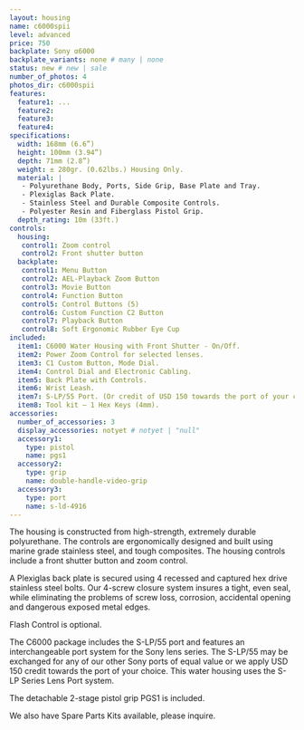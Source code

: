 ```yaml
---
layout: housing
name: c6000spii
level: advanced
price: 750
backplate: Sony α6000
backplate_variants: none # many | none
status: new # new | sale
number_of_photos: 4
photos_dir: c6000spii
features:
  feature1: ...
  feature2:
  feature3:
  feature4:
specifications:
  width: 168mm (6.6”)
  height: 100mm (3.94”)
  depth: 71mm (2.8”)
  weight: ± 280gr. (0.62lbs.) Housing Only.  
  material: |
   - Polyurethane Body, Ports, Side Grip, Base Plate and Tray.
   - Plexiglas Back Plate.
   - Stainless Steel and Durable Composite Controls.
   - Polyester Resin and Fiberglass Pistol Grip.
  depth_rating: 10m (33ft.)
controls:
  housing:
   control1: Zoom control
   control2: Front shutter button
  backplate:
   control1: Menu Button
   control2: AEL-Playback Zoom Button
   control3: Movie Button
   control4: Function Button
   control5: Control Buttons (5)
   control6: Custom Function C2 Button
   control7: Playback Button
   control8: Soft Ergonomic Rubber Eye Cup
included:
  item1: C6000 Water Housing with Front Shutter - On/Off.
  item2: Power Zoom Control for selected lenses.
  item3: C1 Custom Button, Mode Dial.
  item4: Control Dial and Electronic Cabling.
  item5: Back Plate with Controls.
  item6: Wrist Leash.
  item7: S-LP/55 Port. (Or credit of USD 150 towards the port of your choice).
  item8: Tool kit – 1 Hex Keys (4mm).
accessories:
  number_of_accessories: 3
  display_accessories: notyet # notyet | "null"
  accessory1:
    type: pistol
    name: pgs1
  accessory2:
    type: grip
    name: double-handle-video-grip
  accessory3:
    type: port
    name: s-ld-4916
---
```

The housing is constructed from high-strength, extremely durable polyurethane. The controls are ergonomically designed and built using marine grade stainless steel, and tough composites. The housing controls include a front shutter button and zoom control.

A Plexiglas back plate is secured using 4 recessed and captured hex drive stainless steel bolts. Our 4-screw closure system insures a tight, even seal, while eliminating the problems of screw loss, corrosion, accidental opening and dangerous exposed metal edges.

Flash Control is optional.

The C6000 package includes the S-LP/55 port and features an interchangeable port system for the Sony lens series.  The S-LP/55 may be exchanged for any of our other Sony ports of equal value or we apply USD 150 credit towards the port of your choice. This water housing uses the S-LP Series Lens Port system.

The detachable 2-stage pistol grip PGS1 is included.

We also have Spare Parts Kits available, please inquire.
